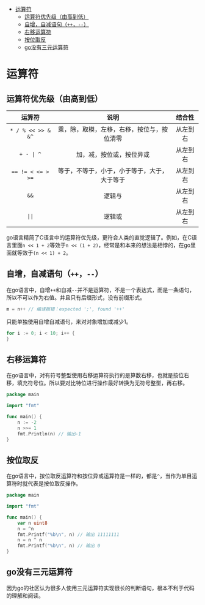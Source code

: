 - [运算符](#运算符)
  - [运算符优先级（由高到低）](#运算符优先级由高到低)
  - [自增，自减语句（`++`，`--`）](#自增自减语句--)
  - [右移运算符](#右移运算符)
  - [按位取反](#按位取反)
  - [go没有三元运算符](#go没有三元运算符)

# 运算符

## 运算符优先级（由高到低）

|       运算符       |                     说明                     |  结合性  |
| :----------------: | :------------------------------------------: | :------: |
| `* / % << >> & &^` |  乘，除，取模，左移，右移，按位与，按位清零  | 从左到右 |
|     `+ - \| ^`     |           加，减，按位或，按位异或           | 从左到右 |
| `== != < <= > >=`  | 等于，不等于，小于，小于等于，大于，大于等于 | 从左到右 |
|        `&&`        |                    逻辑与                    | 从左到右 |
|       `\|\|`       |                    逻辑或                    | 从左到右 |

go语言精简了C语言中的运算符优先级，更符合人类的直觉逻辑了。例如，在C语言里面`n << 1 + 2`等效于`n << (1 + 2)`，经常是和本来的想法是相悖的，在go里面就等效于`(n << 1) + 2`。

## 自增，自减语句（`++`，`--`）

在go语言中，自增`++`和自减`--`并不是运算符，不是一个表达式，而是一条语句，所以不可以作为右值。并且只有后缀形式，没有前缀形式。

```go
m = n++ // 编译报错：expected ';', found '++'
```

只能单独使用自增自减语句，来对对象增加或减少1。

```go
for i := 0; i < 10; i++ {
}
```

## 右移运算符

在go语言中，对有符号整型使用右移运算符执行的是算数右移，也就是按位右移，填充符号位。所以要对比特位进行操作最好转换为无符号整型，再右移。

```go
package main

import "fmt"

func main() {
	n := -2
	n >>= 1
	fmt.Println(n) // 输出-1
}

```

## 按位取反

在go语言中，按位取反运算符和按位异或运算符是一样的，都是`^`，当作为单目运算符时就代表是按位取反操作。

```go
package main

import "fmt"

func main() {
	var n uint8
	n = ^n
	fmt.Printf("%b\n", n) // 输出 11111111
	n = n ^ n
	fmt.Printf("%b\n", n) // 输出 0
}

```

## go没有三元运算符

因为go的社区认为很多人使用三元运算符实现很长的判断语句，根本不利于代码的理解和阅读。
